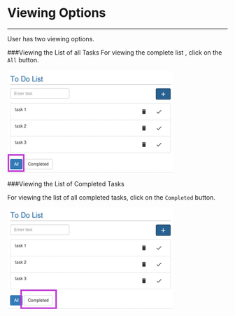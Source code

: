 # Viewing Options


---


User has two viewing options.


###Viewing the List of all Tasks
For viewing the complete list , click on the `All` button.
<br/>
<br/>
 ![](view1.png)
<br/>


###Viewing the List of Completed Tasks

For viewing the list of all completed tasks, click on the `Completed` button.
<br/>

  ![](view2.png)